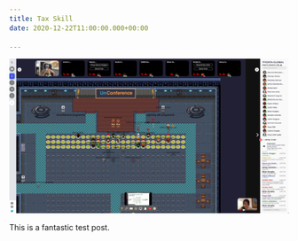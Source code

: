 ```yaml
---
title: Tax Skill
date: 2020-12-22T11:00:00.000+00:00

---
```

![](/uploads/gather.jpg)

This is a fantastic test post.